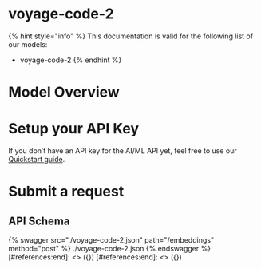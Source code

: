 [#references:start]: <> ({ "template": "openapi" })
[#references:start]: <> ({ "template": "openapi" })
# voyage-code-2

{% hint style="info" %}
This documentation is valid for the following list of our models:
* voyage-code-2
{% endhint %}

# Model Overview


# Setup your API Key
If you don’t have an API key for the AI/ML API yet, feel free to use our [Quickstart guide](https://docs.aimlapi.com/quickstart/setting-up).

# Submit a request
## API Schema
{% swagger src="./voyage-code-2.json" path="/embeddings" method="post" %}
./voyage-code-2.json
{% endswagger %}
[#references:end]: <> ({})
[#references:end]: <> ({})